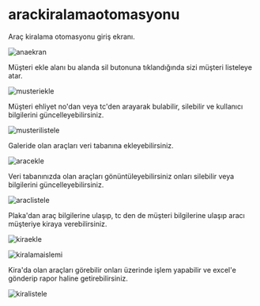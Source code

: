 # arackiralamaotomasyonu
 Araç kiralama otomasyonu giriş ekranı.
 
![anaekran](https://user-images.githubusercontent.com/68550841/119178363-4e730480-ba76-11eb-8106-5fdaf0039493.png)

Müşteri ekle alanı bu alanda sil butonuna tıklandığında sizi müşteri listeleye atar.

![musteriekle](https://user-images.githubusercontent.com/68550841/119178739-cb9e7980-ba76-11eb-986b-72f8ffd6c912.png)

Müşteri ehliyet no'dan veya tc'den arayarak bulabilir, silebilir ve kullanıcı bilgilerini güncelleyebilirsiniz. 

![musterilistele](https://user-images.githubusercontent.com/68550841/119180058-6e0b2c80-ba78-11eb-9d50-2a0b2e4ebfb6.png)

Galeride olan araçları veri tabanına ekleyebilirsiniz.

![aracekle](https://user-images.githubusercontent.com/68550841/119180192-a1e65200-ba78-11eb-933b-d6b4dcbda28f.png)

Veri tabanınızda olan araçları gönüntüleyebilirsiniz onları silebilir veya bilgilerini güncelleyebilirsiniz.

![araclistele](https://user-images.githubusercontent.com/68550841/119180254-bb879980-ba78-11eb-9f34-df178b310b30.png)


Plaka'dan araç bilgilerine ulaşıp, tc den de müşteri bilgilerine ulaşıp aracı müşteriye kiraya verebilirsiniz.

![kiraekle](https://user-images.githubusercontent.com/68550841/119181392-356c5280-ba7a-11eb-84d4-b1be1c1d2529.png)

![kiralamaislemi](https://user-images.githubusercontent.com/68550841/119181218-f50cd480-ba79-11eb-8cdb-08991a7071bc.png)

Kira'da olan araçları görebilir onları üzerinde işlem yapabilir ve excel'e gönderip rapor haline getirebilirsiniz.

![kiralistele](https://user-images.githubusercontent.com/68550841/119181449-4ae17c80-ba7a-11eb-8444-9cd6f466e8e9.png)

